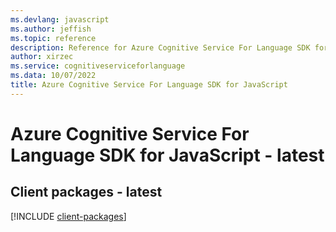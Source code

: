 ```yaml
---
ms.devlang: javascript
ms.author: jeffish
ms.topic: reference
description: Reference for Azure Cognitive Service For Language SDK for JavaScript
author: xirzec
ms.service: cognitiveserviceforlanguage
ms.data: 10/07/2022
title: Azure Cognitive Service For Language SDK for JavaScript
---
```

# Azure Cognitive Service For Language SDK for JavaScript - latest

## Client packages - latest
[!INCLUDE [client-packages](cognitive-service-for-language-client-index.md)]
